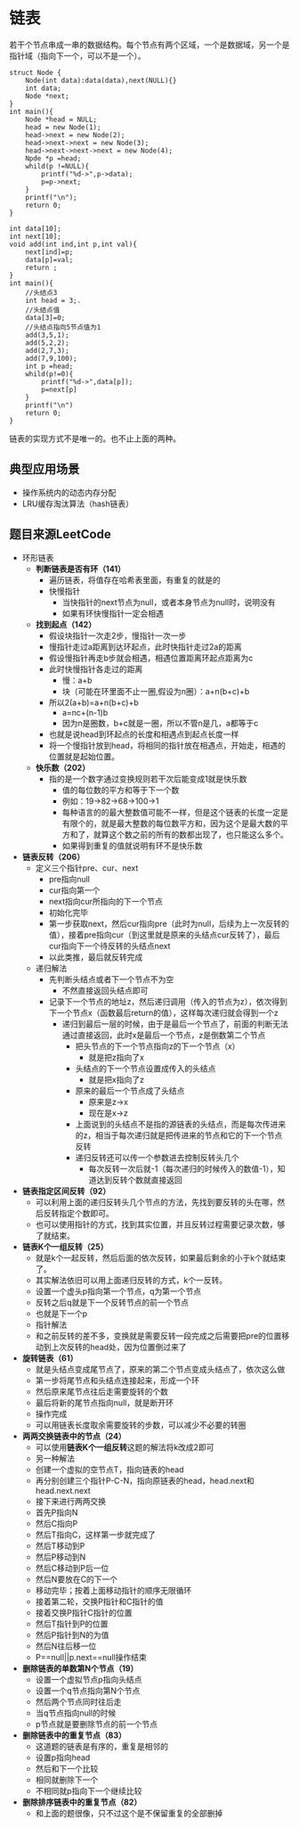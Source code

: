 # 链表
若干个节点串成一串的数据结构。每个节点有两个区域，一个是数据域，另一个是指针域（指向下一个，可以不是一个）。
```
struct Node {
    Node(int data):data(data),next(NULL){}
    int data;
    Node *next;
}
int main(){
    Node *head = NULL;
    head = new Node(1);
    head->next = new Node(2);
    head->next->next = new Node(3);
    head->next->next->next = new Node(4);
    Npde *p =head;
    whild(p !=NULL){
        printf("%d->",p->data);
        p=p->next;
    }
    printf("\n");
    return 0;
}
```
```
int data[10];
int next[10];
void add(int ind,int p,int val){
    next[ind]=p;
    data[p]=val;
    return ;
}
int main(){
    //头结点3
    int head = 3;.
    //头结点值
    data[3]=0;
    //头结点指向5节点值为1
    add(3,5,1);
    add(5,2,2);
    add(2,7,3);
    add(7,9,100);
    int p =head;
    whild(p!=0){
        printf("%d->",data[p]);
        p=next[p]
    }
    printf("\n")
    return 0;
}
```
链表的实现方式不是唯一的。也不止上面的两种。
## 典型应用场景
- 操作系统内的动态内存分配
- LRU缓存淘汰算法（hash链表）
  
## 题目来源LeetCode
- 环形链表
  - **判断链表是否有环（141）**
    - 遍历链表，将值存在哈希表里面，有重复的就是的
    - 快慢指针
      - 当快指针的next节点为null，或者本身节点为null时，说明没有
      - 如果有环快慢指针一定会相遇
  - **找到起点（142）**
    - 假设块指针一次走2步，慢指针一次一步
    - 慢指针走过a距离到达环起点，此时快指针走过2a的距离
    - 假设慢指针再走b步就会相遇，相遇位置距离环起点距离为c
    - 此时快慢指针各走过的距离
      - 慢：a+b
      - 块（可能在环里面不止一圈,假设为n圈）：a+n(b+c)+b
    - 所以2(a+b)=a+n(b+c)+b
      - a=nc+(n-1)b
      - 因为n是圈数，b+c就是一圈，所以不管n是几，a都等于c
    - 也就是说head到环起点的长度和相遇点到起点长度一样
    - 将一个慢指针放到head，将相同的指针放在相遇点，开始走，相遇的位置就是起始位置。
  - **快乐数（202）**
    - 指的是一个数字通过变换规则若干次后能变成1就是快乐数
      - 值的每位数的平方和等于下一个数
      - 例如：19->82->68->100->1
      - 每种语言的的最大整数值可能不一样，但是这个链表的长度一定是有限个的，就是最大整数的每位数平方和，因为这个是最大数的平方和了，就算这个数之前的所有的数都出现了，也只能这么多个。
      - 如果得到重复的值就说明有环不是快乐数
- **链表反转（206）**
  - 定义三个指针pre、cur、next
    - pre指向null
    - cur指向第一个
    - next指向cur所指向的下一个节点
    - 初始化完毕
    - 第一步获取next，然后cur指向pre（此时为null，后续为上一次反转的值），接着pre指向cur（到这里就是原来的头结点cur反转了），最后cur指向下一个待反转的头结点next
    - 以此类推，最后就反转完成
  - 递归解法
    - 先判断头结点或者下一个节点不为空
      - 不然直接返回头结点即可
    - 记录下一个节点的地址z，然后递归调用（传入的节点为z），依次得到下一个节点x（函数最后return的值），这样每次递归就会得到一个z
      - 递归到最后一层的时候，由于是最后一个节点了，前面的判断无法通过直接返回，此时x是最后一个节点，z是倒数第二个节点
        - 把头节点的下一个节点指向z的下一个节点（x）
          - 就是把z指向了x
        - 头结点的下一个节点设置成传入的头结点
          - 就是把x指向了z
        - 原来的最后一个节点成了头结点
          - 原来是z->x
          - 现在是x->z
        - 上面说到的头结点不是指的源链表的头结点，而是每次传进来的z，相当于每次递归就是把传进来的节点和它的下一个节点反转
        - 递归反转还可以传一个参数进去控制反转头几个
          - 每次反转一次后就-1（每次递归的时候传入的数值-1），知道达到反转个数就直接返回
- **链表指定区间反转（92）**
  - 可以利用上面的递归反转头几个节点的方法，先找到要反转的头在哪，然后反转指定个数即可。
  - 也可以使用指针的方式，找到其实位置，并且反转过程需要记录次数，够了就结束。
- **链表K个一组反转（25）**
  - 就是k个一起反转，然后后面的依次反转，如果最后剩余的小于k个就结束了。
  - 其实解法依旧可以用上面递归反转的方式，k个一反转。
  - 设置一个虚头p指向第一个节点，q为第一个节点
  - 反转之后q就是下一个反转节点的前一个节点
  - 也就是下一个p
  - 指针解法
  - 和之前反转的差不多，变换就是需要反转一段完成之后需要把pre的位置移动到上次反转的head处，因为位置倒过来了
- **旋转链表（61）**
  - 就是头结点变成尾节点了，原来的第二个节点变成头结点了，依次这么做
  - 第一步将尾节点和头结点连接起来，形成一个环
  - 然后原来尾节点往后走需要旋转的个数
  - 最后将新的尾节点指向null，就是断开环
  - 操作完成
  - 可以用链表长度取余需要旋转的步数，可以减少不必要的转圈
- **两两交换链表中的节点（24）**
  - 可以使用**链表K个一组反转**这题的解法将k改成2即可
  - 另一种解法
  - 创建一个虚拟的空节点T，指向链表的head
  - 再分别创建三个指针P-C-N，指向原链表的head，head.next和head.next.next
  - 接下来进行两两交换
  - 首先P指向N
  - 然后C指向P
  - 然后T指向C，这样第一步就完成了
  - 然后T移动到P
  - 然后P移动到N
  - 然后C移动到P后一位
  - 然后N要放在C的下一个
  - 移动完毕；按着上面移动指针的顺序无限循环
  - 接着第二轮，交换P指针和C指针的值
  - 接着交换P指针C指针的位置
  - 然后T指针到P的位置
  - 然后P指针到N的为值
  - 然后N往后移一位
  - P==null||p.next==null操作结束
- **删除链表的单数第N个节点（19）**
  - 设置一个虚拟节点p指向头结点
  - 设置一个q节点指向第N个节点
  - 然后两个节点同时往后走
  - 当q节点指向null的时候
  - p节点就是要删除节点的前一个节点
- **删除链表中的重复节点（83）**
  - 这道题的链表是有序的，重复是相邻的
  - 设置p指向head
  - 然后和下一个比较
  - 相同就删除下一个
  - 不相同就p指向下一个继续比较
- **删除排序链表中的重复节点（82）**
  - 和上面的题很像，只不过这个是不保留重复的全部删掉